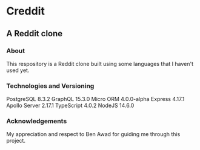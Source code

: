 # Creddit
## A Reddit clone

### About
This respository is a Reddit clone built using some languages that I haven't used yet.

### Technologies and Versioning

PostgreSQL	8.3.2
GraphQL 15.3.0
Micro ORM 4.0.0-alpha
Express 4.17.1
Apollo Server 2.17.1
TypeScript 4.0.2
NodeJS 14.6.0

### Acknowledgements

My appreciation and respect to Ben Awad for guiding me through this project.